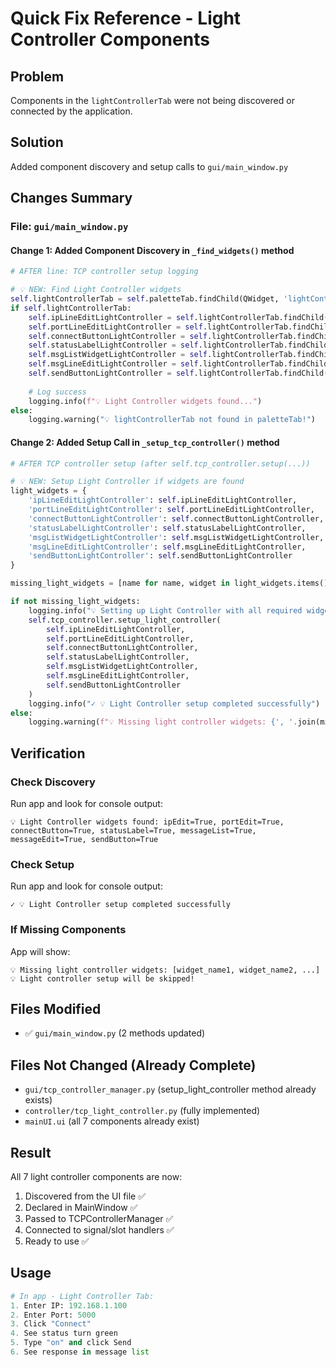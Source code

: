 # Quick Fix Reference - Light Controller Components

## Problem
Components in the `lightControllerTab` were not being discovered or connected by the application.

## Solution
Added component discovery and setup calls to `gui/main_window.py`

## Changes Summary

### File: `gui/main_window.py`

#### Change 1: Added Component Discovery in `_find_widgets()` method
```python
# AFTER line: TCP controller setup logging

# 💡 NEW: Find Light Controller widgets
self.lightControllerTab = self.paletteTab.findChild(QWidget, 'lightControllerTab')
if self.lightControllerTab:
    self.ipLineEditLightController = self.lightControllerTab.findChild(QLineEdit, 'ipLineEditLightController')
    self.portLineEditLightController = self.lightControllerTab.findChild(QLineEdit, 'portLineEditLightController')
    self.connectButtonLightController = self.lightControllerTab.findChild(QPushButton, 'connectButtonLightController')
    self.statusLabelLightController = self.lightControllerTab.findChild(QLabel, 'statusLabelLightController')
    self.msgListWidgetLightController = self.lightControllerTab.findChild(QListWidget, 'msgListWidgetLightController')
    self.msgLineEditLightController = self.lightControllerTab.findChild(QLineEdit, 'msgLineEditLightController')
    self.sendButtonLightController = self.lightControllerTab.findChild(QPushButton, 'sendButtonLightController')
    
    # Log success
    logging.info(f"💡 Light Controller widgets found...")
else:
    logging.warning("💡 lightControllerTab not found in paletteTab!")
```

#### Change 2: Added Setup Call in `_setup_tcp_controller()` method
```python
# AFTER TCP controller setup (after self.tcp_controller.setup(...))

# 💡 NEW: Setup Light Controller if widgets are found
light_widgets = {
    'ipLineEditLightController': self.ipLineEditLightController,
    'portLineEditLightController': self.portLineEditLightController,
    'connectButtonLightController': self.connectButtonLightController,
    'statusLabelLightController': self.statusLabelLightController,
    'msgListWidgetLightController': self.msgListWidgetLightController,
    'msgLineEditLightController': self.msgLineEditLightController,
    'sendButtonLightController': self.sendButtonLightController
}

missing_light_widgets = [name for name, widget in light_widgets.items() if widget is None]

if not missing_light_widgets:
    logging.info("💡 Setting up Light Controller with all required widgets...")
    self.tcp_controller.setup_light_controller(
        self.ipLineEditLightController,
        self.portLineEditLightController,
        self.connectButtonLightController,
        self.statusLabelLightController,
        self.msgListWidgetLightController,
        self.msgLineEditLightController,
        self.sendButtonLightController
    )
    logging.info("✓ 💡 Light Controller setup completed successfully")
else:
    logging.warning(f"💡 Missing light controller widgets: {', '.join(missing_light_widgets)}")
```

## Verification

### Check Discovery
Run app and look for console output:
```
💡 Light Controller widgets found: ipEdit=True, portEdit=True, connectButton=True, statusLabel=True, messageList=True, messageEdit=True, sendButton=True
```

### Check Setup
Run app and look for console output:
```
✓ 💡 Light Controller setup completed successfully
```

### If Missing Components
App will show:
```
💡 Missing light controller widgets: [widget_name1, widget_name2, ...]
💡 Light controller setup will be skipped!
```

## Files Modified
- ✅ `gui/main_window.py` (2 methods updated)

## Files Not Changed (Already Complete)
- `gui/tcp_controller_manager.py` (setup_light_controller method already exists)
- `controller/tcp_light_controller.py` (fully implemented)
- `mainUI.ui` (all 7 components already exist)

## Result
All 7 light controller components are now:
1. Discovered from the UI file ✅
2. Declared in MainWindow ✅
3. Passed to TCPControllerManager ✅
4. Connected to signal/slot handlers ✅
5. Ready to use ✅

## Usage
```python
# In app - Light Controller Tab:
1. Enter IP: 192.168.1.100
2. Enter Port: 5000
3. Click "Connect"
4. See status turn green
5. Type "on" and click Send
6. See response in message list
```
